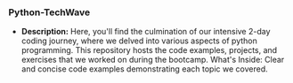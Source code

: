 ### Python-TechWave
- **Description:** Here, you'll find the culmination of our intensive 2-day coding journey, where we delved into various aspects of python programming. This repository hosts the code examples, projects, and exercises that we worked on during the bootcamp. What's Inside: Clear and concise code examples demonstrating each topic we covered.